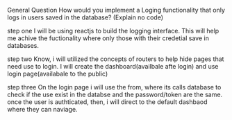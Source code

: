 General Question 
How would you implement a Loging functionality that only logs in users saved in the database? (Explain no code) 

step one
I will be using reactjs to build the logging interface. This will help me achive the fuctionality where only those with their credetial save in databases.

step two
 Know, i will utilized the concepts of routers  to help hide pages that need use to login. 
 I will create the dashboard(availbale afte login) and use login page(availabale to the public) 

 step three
On the login page i will use the from, where its calls database to check if the use exist in the databse and the password/token are the same.
once the user is authticated, then, i will direct to the default dashbaod where they can naviage. 